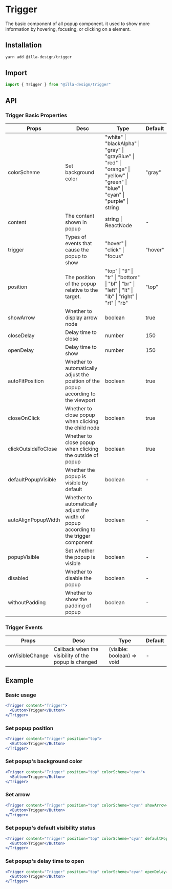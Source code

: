 # Trigger

The basic component of all popup component. it used to show more information by hovering, focusing, or clicking on a element.

## Installation

```bash
yarn add @illa-design/trigger
```

## Import

```jsx
import { Trigger } from "@illa-design/trigger"
```

## API

### Trigger Basic Properties

| Props               | Desc                                                         | Type                                                         | Default |
| ------------------- | ------------------------------------------------------------ | ------------------------------------------------------------ | ------- |
| colorScheme         | Set background color                                         | "white" \| "blackAlpha" \| "gray" \| "grayBlue" \| "red" \| "orange" \| "yellow" \| "green" \| "blue"  \| "cyan" \| "purple" \| string | "gray"  |
| content             | The content shown in popup                                   | string \| ReactNode                                          | -       |
| trigger             | Types of events that cause the popup to show                 | "hover" \| "click" \| "focus"                                | "hover" |
| position            | The position of the popup relative to the target.            | "top" \| "tl" \| "tr" \| "bottom" \| "bl" \| "br" \| "left" \| "lt" \| "lb" \| "right" \| "rt" \| "rb" | "top"   |
| showArrow           | Whether to display arrow node                                | boolean                                                      | true    |
| closeDelay          | Delay time to close                                          | number                                                       | 150     |
| openDelay           | Delay time to show                                           | number                                                       | 150     |
| autoFitPosition     | Whether to automatically adjust the position of the popup according to the viewport | boolean                                                      | true    |
| closeOnClick        | Whether to close popup when clicking the child node          | boolean                                                      | true    |
| clickOutsideToClose | Whether to close popup when clicking the outside of popup    | boolean                                                      | true    |
| defaultPopupVisible | Whether the popup is visible by default                      | boolean                                                      | -       |
| autoAlignPopupWidth | Whether to automatically adjust  the width of popup according to the trigger component | boolean                                                      | -       |
| popupVisible        | Set whether the  popup is visible                            | boolean                                                      | -       |
| disabled            | Whether to disable the popup                                 | boolean                                                      | -       |
| withoutPadding      | Whether to show the padding of popup                         | boolean                                                      | -       |

### Trigger Events

| Props           | Desc                                                 | Type                       | Default |
| --------------- | ---------------------------------------------------- | -------------------------- | ------- |
| onVisibleChange | Callback when the visibility of the popup is changed | (visible: boolean) => void | -       |



## Example

### Basic usage

```jsx
<Trigger content="Trigger">
  <Button>Trigger</Button>
</Trigger>
```

### Set popup position

```jsx
<Trigger content="Trigger" position="top">
  <Button>Trigger</Button>
</Trigger>
```

### Set popup's background color

```jsx
<Trigger content="Trigger" position="top" colorScheme="cyan">
  <Button>Trigger</Button>
</Trigger>
```

### Set arrow

```jsx
<Trigger content="Trigger" position="top" colorScheme="cyan" showArrow={false}>
  <Button>Trigger</Button>
</Trigger>
```

### Set popup's default visibility status

```jsx
<Trigger content="Trigger" position="top" colorScheme="cyan" defaultPopupVisible>
  <Button>Trigger</Button>
</Trigger>
```

### Set popup's delay time to open

```jsx
<Trigger content="Trigger" position="top" colorScheme="cyan" openDelay={1000} closeDelay={1000}>
  <Button>Trigger</Button>
</Trigger>
```

